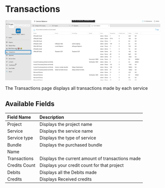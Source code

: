 # Transactions

![](.gitbook/assets/image%20%281%29.png)

The Transactions page displays all transactions made by each service

## Available Fields

| Field Name | Description |
| :--- | :--- |
| Project | Displays the project name |
| Service | Displays the service name |
| Service type | Displays the type of service |
| Bundle | Displays the purchased bundle |
| Name |  |
| Transactions | Displays the current amount of transactions made |
| Credits Count | Displays your credit count for that project |
| Debits | Displays all the Debits made |
| Credits | Displays Received credits |

